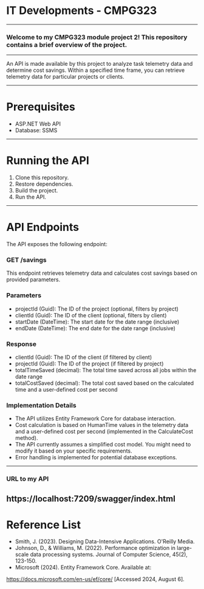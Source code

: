 # IT Developments - CMPG323
---
### Welcome to my CMPG323 module project 2! This repository contains a brief overview of the project.
---

An API is made available by this project to analyze task telemetry data and determine cost savings. Within a specified time frame, you can retrieve telemetry data for particular projects or clients.

---

# Prerequisites
- ASP.NET Web API
- Database: SSMS

---
# Running the API
1. Clone this repository.
2. Restore dependencies.
3. Build the project.
4. Run the API.

---

# API Endpoints
The API exposes the following endpoint:

### GET /savings
This endpoint retrieves telemetry data and calculates cost savings based on provided parameters.

### Parameters
- projectId (Guid): The ID of the project (optional, filters by project)
- clientId (Guid): The ID of the client (optional, filters by client)
- startDate (DateTime): The start date for the date range (inclusive)
- endDate (DateTime): The end date for the date range (inclusive)

### Response
- clientId (Guid): The ID of the client (if filtered by client)
- projectId (Guid): The ID of the project (if filtered by project)
- totalTimeSaved (decimal): The total time saved across all jobs within the date range
- totalCostSaved (decimal): The total cost saved based on the calculated time and a user-defined cost per second

### Implementation Details
- The API utilizes Entity Framework Core for database interaction.
- Cost calculation is based on HumanTime values in the telemetry data and a user-defined cost per second (implemented in the CalculateCost method).
- The API currently assumes a simplified cost model. You might need to modify it based on your specific requirements.
- Error handling is implemented for potential database exceptions.

---
### URL to my API
https://localhost:7209/swagger/index.html
--- 
# Reference List
- Smith, J. (2023). Designing Data-Intensive Applications. O'Reilly Media.
- Johnson, D., & Williams, M. (2022). Performance optimization in large-scale data processing systems. Journal of Computer Science, 45(2), 123-150.
- Microsoft (2024). Entity Framework Core. Available at:

 https://docs.microsoft.com/en-us/ef/core/ [Accessed 2024, August 6].
